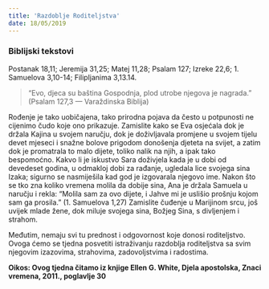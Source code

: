 ```yaml
---
title: 'Razdoblje Roditeljstva'
date: 18/05/2019
---
```


### Biblijski tekstovi
Postanak 18,11; Jeremija 31,25; Matej 11,28; Psalam 127; Izreke 22,6; 1. Samuelova 3,10-14; Filipljanima 3,13.14.

> <p></p>
> “Evo, djeca su baština Gospodnja, plod utrobe njegova je nagrada.” (Psalam 127,3 — Varaždinska Biblija)

Rođenje je tako uobičajena, tako prirodna pojava da često u potpunosti ne cijenimo čudo koje ono prikazuje. Zamislite kako se Eva osjećala dok je držala Kajina u svojem naručju, dok je doživljavala promjene u svojem tijelu devet mjeseci i snažne bolove prigodom donošenja djeteta na svijet, a zatim dok je promatrala to malo dijete, toliko nalik na njih, a ipak tako bespomoćno. Kakvo li je iskustvo Sara doživjela kada je u dobi od devedeset godina, u odmakloj dobi za rađanje, ugledala lice svojega sina Izaka; sigurno se nasmiješila kad god je izgovarala njegovo ime. Nakon što se tko zna koliko vremena molila da dobije sina, Ana je držala Samuela u naručju i rekla: “Molila sam za ovo dijete, i Jahve mi je uslišio prošnju kojom sam ga prosila.” (1. Samuelova 1,27) Zamislite čuđenje u Marijinom srcu, još uvijek mlade žene, dok miluje svojega sina, Božjeg Sina, s divljenjem i strahom.

Međutim, nemaju svi tu prednost i odgovornost koje donosi roditeljstvo. Ovoga ćemo se tjedna posvetiti istraživanju razdoblja roditeljstva sa svim njegovim izazovima, strahovima, zadovoljstvima i radostima.

**Oikos: Ovog tjedna čitamo iz knjige Ellen G. White, Djela apostolska, Znaci vremena, 2011., poglavlje 30**
